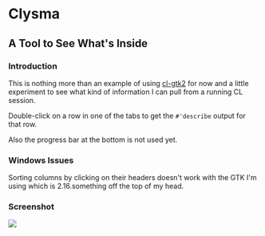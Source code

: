 # Clysma

## A Tool to See What's Inside


### Introduction

This is nothing more than an example of using
[cl-gtk2](http://common-lisp.net/project/cl-gtk2/) for now and a
little experiment to see what kind of information I can pull from a
running CL session.

Double-click on a row in one of the tabs to get the `#'describe`
output for that row.

Also the progress bar at the bottom is not used yet.


### Windows Issues

Sorting columns by clicking on their headers doesn't work with the GTK
I'm using which is 2.16.something off the top of my head.


### Screenshot

<img src="http://www.aerique.net/software/clysma/clysma-20100127.jpg">
